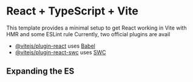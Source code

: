 # React + TypeScript + Vite

This template provides a minimal setup to get React working in Vite with HMR and some ESLint rule
Currently, two official plugins are avail

- [@vitejs/plugin-react](https://github.com/vitejs/vite-plugin-react/blob/main/packages/plugin-react/README.md) uses [Babel](https://babeljs.io/)
- [@vitejs/plugin-react-swc](https://github.com/vitejs/vite-plugin-react-swc) uses [SWC](https://swc.rs/)
## Expanding the ES
